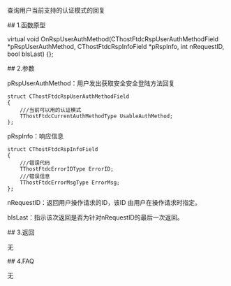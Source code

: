 <p>查询用户当前支持的认证模式的回复</p>
<span class="anchor" id="ef6209d1-422b-474b-a2cd-8b5cda7a10e1"></span>
## 1.函数原型
<p>virtual void OnRspUserAuthMethod(CThostFtdcRspUserAuthMethodField *pRspUserAuthMethod, CThostFtdcRspInfoField *pRspInfo, int nRequestID, bool bIsLast) {};</p>
<span class="anchor" id="846acd56-e50b-44b4-ae0b-a946a88c3a28"></span>
## 2.参数
<p>pRspUserAuthMethod：用户发出获取安全安全登陆方法回复</p>
<pre><code>struct CThostFtdcRspUserAuthMethodField
{
    ///当前可以用的认证模式
    TThostFtdcCurrentAuthMethodType UsableAuthMethod;
};
</code></pre>
<p>pRspInfo：响应信息</p>
<pre><code>struct CThostFtdcRspInfoField
{
    ///错误代码
    TThostFtdcErrorIDType ErrorID;
    ///错误信息
    TThostFtdcErrorMsgType ErrorMsg;
};
</code></pre>
<p>nRequestID：返回用户操作请求的ID，该ID 由用户在操作请求时指定。</p>
<p>bIsLast：指示该次返回是否为针对nRequestID的最后一次返回。</p>
<span class="anchor" id="dd549247-946a-4f63-867c-eb726c2c7205"></span>
## 3.返回
<p>无</p>
<span class="anchor" id="9d0fe286-577f-4605-9944-1d45dd5aaf88"></span>
## 4.FAQ
<p>无</p>
